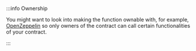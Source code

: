 :::info Ownership

You might want to look into making the function ownable with, for example,
[OpenZeppelin](https://docs.openzeppelin.com/contracts/5.x/access-control#ownership-and-ownable)
so only owners of the contract can call certain functionalities of your contract.

:::